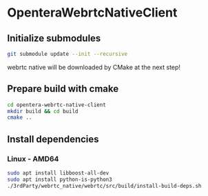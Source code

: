 # OpenteraWebrtcNativeClient

## Initialize submodules
```bash
git submodule update --init --recursive
```
webrtc native will be downloaded by CMake at the next step!

## Prepare build with cmake
```bash
cd opentera-webrtc-native-client
mkdir build && cd build
cmake ..
```

## Install dependencies
### Linux - AMD64
```bash
sudo apt install libboost-all-dev
sudo apt install python-is-python3
./3rdParty/webrtc_native/webrtc/src/build/install-build-deps.sh
```
